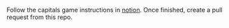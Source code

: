 Follow the capitals game instructions in [notion](https://www.notion.so/seir-725-batch/State-Capitals-Lab-60c9dc08c0ff4dbb9bd5fd760d29c82a). Once finished, create a pull request from this repo.

